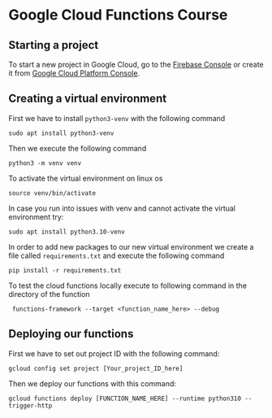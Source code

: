 # Google Cloud Functions Course
## Starting a project
To start a new project in Google Cloud, go to the [Firebase Console](https://console.firebase.google.com) or create it from [Google Cloud Platform Console](https://console.cloud.google.com).
## Creating a virtual environment
First we have to install `python3-venv` with the following command
```commandline
sudo apt install python3-venv
```
Then we execute the following command
```commandline
python3 -m venv venv
```
To activate the virtual environment on linux os
```commandline
source venv/bin/activate
```
In case you run into issues with venv and cannot activate the virtual environment try:
```
sudo apt install python3.10-venv
```
In order to add new packages to our new virtual environment we create a file called `requirements.txt`
and execute the following command
```commandline
pip install -r requirements.txt
```
To test the cloud functions locally execute to following command in the directory of the function
```commandline
 functions-framework --target <function_name_here> --debug

```
## Deploying our functions
First we have to set out project ID with the following command:
```commandline
gcloud config set project [Your_project_ID_here]
```
Then we deploy our functions with this command:
```commandline
gcloud functions deploy [FUNCTION_NAME_HERE] --runtime python310 --trigger-http
```
